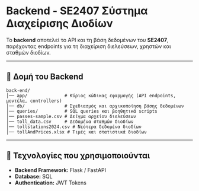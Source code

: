 #  Backend - SE2407 Σύστημα Διαχείρισης Διοδίων

Το **backend** αποτελεί το API και τη βάση δεδομένων του **SE2407**, παρέχοντας endpoints για τη διαχείριση διελεύσεων, χρηστών και σταθμών διοδίων.

---

## 📂 Δομή του Backend

```
back-end/
│── app/              # Κύριος κώδικας εφαρμογής (API endpoints, μοντέλα, controllers)
│── db/               # Σχεδιασμός και αρχικοποίηση βάσης δεδομένων
│── queries/          # SQL queries και βοηθητικά scripts
│── passes-sample.csv # Δείγμα αρχείου διελεύσεων
│── toll_data.csv     # Δεδομένα σταθμών διοδίων
│── tollstations2024.csv # Νεότερα δεδομένα διοδίων
│── tollAndPrices.xlsx # Τιμές και στατιστικά διοδίων
```

---

## 🔧 Τεχνολογίες που χρησιμοποιούνται
- **Backend Framework:** Flask / FastAPI
- **Database:** SQL
- **Authentication:** JWT Tokens
